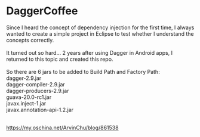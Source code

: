 # DaggerCoffee<br />
Since I heard the concept of dependency injection for the first time, I always wanted to create a simple project in Eclipse to test whether I understand the concepts correctly.<br />
<br />
It turned out so hard... 2 years after using Dagger in Android apps, I returned to this topic and created this repo.<br />
<br />
So there are 6 jars to be added to Build Path and Factory Path:<br />
dagger-2.9.jar<br />
dagger-compiler-2.9.jar<br />
dagger-producers-2.9.jar<br />
guava-20.0-rc1.jar<br />
javax.inject-1.jar<br />
javax.annotation-api-1.2.jar<br />
<br />

https://my.oschina.net/ArvinChu/blog/861538
